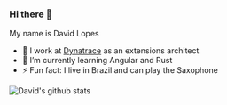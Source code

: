### Hi there 👋

My name is David Lopes

- 🔭 I work at [Dynatrace](https://dynatrace.com) as an extensions architect
- 🌱 I’m currently learning Angular and Rust
- ⚡ Fun fact: I live in Brazil and can play the Saxophone



![David's github stats](https://github-readme-stats.vercel.app/api?username=dlopes7&count_private=true&show_icons=true)

<!--
**dlopes7/dlopes7** is a ✨ _special_ ✨ repository because its `README.md` (this file) appears on your GitHub profile.

Here are some ideas to get you started:

- 🔭 I’m currently working on ...
- 🌱 I’m currently learning ...
- 👯 I’m looking to collaborate on ...
- 🤔 I’m looking for help with ...
- 💬 Ask me about ...
- 📫 How to reach me: ...
- 😄 Pronouns: ...
- ⚡ Fun fact: ...
-->
